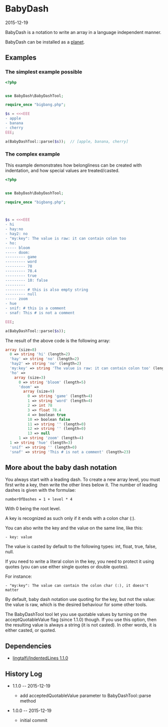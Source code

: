 BabyDash
=============
2015-12-19


BabyDash is a notation to write an array in a language independent manner.


BabyDash can be installed as a [planet](https://github.com/lingtalfi/Observer/blob/master/article/article.planetReference.eng.md).


Examples
-------------- 


### The simplest example possible


```php
<?php


use BabyDash\BabyDashTool;

require_once "bigbang.php";

$s = <<<EEE
- apple
- banana
- cherry
EEE;

a(BabyDashTool::parse($s));  // [apple, banana, cherry]
```



### The complex example 

This example demonstrates how belongliness can be created with indentation, and how special values are treated/casted.


```php
<?php


use BabyDash\BabyDashTool;

require_once "bigbang.php";



$s = <<<EEE
- hi
- hay:no
- hay2: no
- "my:key": The value is raw: it can contain colon too
- ho:
----- bloom
----- doom:
--------- game
--------- word
--------- 78
--------- 78.4
--------- true
--------- 10: false
--------- 
--------- # this is also empty string
--------- null
----- zoom
- hue
- snif: # this is a comment
- snaf: This # is not a comment

EEE;

a(BabyDashTool::parse($s));
```

The result of the above code is the following array:

```php
array (size=8)
  0 => string 'hi' (length=2)
  'hay' => string 'no' (length=2)
  'hay2' => string 'no' (length=2)
  'my:key' => string 'The value is raw: it can contain colon too' (length=42)
  'ho' => 
    array (size=3)
      0 => string 'bloom' (length=5)
      'doom' => 
        array (size=9)
          0 => string 'game' (length=4)
          1 => string 'word' (length=4)
          2 => int 78
          3 => float 78.4
          4 => boolean true
          10 => boolean false
          11 => string '' (length=0)
          12 => string '' (length=0)
          13 => null
      1 => string 'zoom' (length=4)
  1 => string 'hue' (length=3)
  'snif' => string '' (length=0)
  'snaf' => string 'This # is not a comment' (length=23)

```




More about the baby dash notation
--------------------------------------

You always start with a leading dash.
To create a new array level, you must first write a key, then write the other lines below it.
The number of leading dashes is given with the formulae:
 
```
numberOfDashes = 1 + level * 4
```

With 0 being the root level.

A key is recognized as such only if it ends with a colon char (:).

You can also write the key and the value on the same line, like this:

```
- key: value
```

The value is casted by default to the following types: int, float, true, false, null.



If you need to write a literal colon in the key, you need to protect it using quotes (you can use either single quotes or double quotes).

For instance:

```
- "my:key": The value can contain the colon char (:), it doesn't matter
```


By default, baby dash notation use quoting for the key, but not the value: the value is raw, which is the desired behaviour
for some other tools.


The BabyDashTool tool let you use quotable values by turning on the acceptQuotableValue flag (since 1.1.0) though.
If you use this option, then the resulting value is always a string (it is not casted).
In other words, it is either casted, or quoted.





Dependencies
------------------

- [lingtalfi/IndentedLines 1.1.0](https://github.com/lingtalfi/IndentedLines)




History Log
------------------
    
- 1.1.0 -- 2015-12-19

    - add acceptedQuotableValue parameter to BabyDashTool::parse method
    
- 1.0.0 -- 2015-12-19

    - initial commit
    
    

